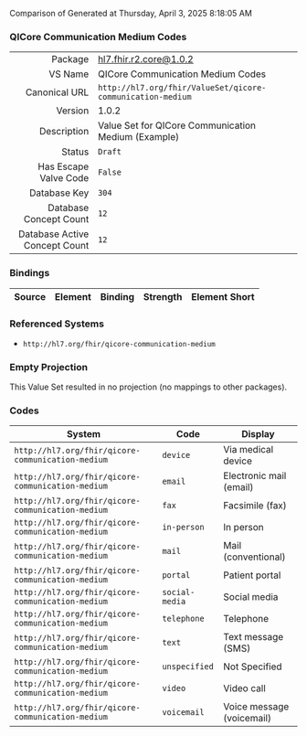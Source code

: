 Comparison of 
Generated at Thursday, April 3, 2025 8:18:05 AM

### QICore Communication Medium Codes

|      |     |
| ---: | --- |
| Package | hl7.fhir.r2.core@1.0.2 |
| VS Name | QICore Communication Medium Codes |
| Canonical URL | `http://hl7.org/fhir/ValueSet/qicore-communication-medium` |
| Version | 1.0.2 |
| Description | Value Set for QICore Communication Medium (Example) |
| Status | `Draft` |
| Has Escape Valve Code | `False` |
| Database Key | `304` |
| Database Concept Count | `12` |
| Database Active Concept Count | `12` |
### Bindings

| Source | Element | Binding | Strength | Element Short |
| ------ | ------- | ------- | -------- | ------------- |

### Referenced Systems

* `http://hl7.org/fhir/qicore-communication-medium`
### Empty Projection

This Value Set resulted in no projection (no mappings to other packages).

### Codes

| System | Code | Display |
| ------ | ---- | ------- |
| `http://hl7.org/fhir/qicore-communication-medium` | `device` | Via medical device |
| `http://hl7.org/fhir/qicore-communication-medium` | `email` | Electronic mail (email) |
| `http://hl7.org/fhir/qicore-communication-medium` | `fax` | Facsimile (fax) |
| `http://hl7.org/fhir/qicore-communication-medium` | `in-person` | In person |
| `http://hl7.org/fhir/qicore-communication-medium` | `mail` | Mail (conventional) |
| `http://hl7.org/fhir/qicore-communication-medium` | `portal` | Patient portal |
| `http://hl7.org/fhir/qicore-communication-medium` | `social-media` | Social media |
| `http://hl7.org/fhir/qicore-communication-medium` | `telephone` | Telephone |
| `http://hl7.org/fhir/qicore-communication-medium` | `text` | Text message (SMS) |
| `http://hl7.org/fhir/qicore-communication-medium` | `unspecified` | Not Specified |
| `http://hl7.org/fhir/qicore-communication-medium` | `video` | Video call |
| `http://hl7.org/fhir/qicore-communication-medium` | `voicemail` | Voice message (voicemail) |
